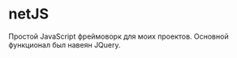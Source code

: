 netJS
=====

Простой JavaScript фреймоворк для моих проектов. Основной функционал был навеян JQuery. 


